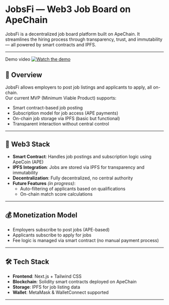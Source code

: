 # JobsFi — Web3 Job Board on ApeChain

JobsFi is a decentralized job board platform built on ApeChain. It streamlines the hiring process through transparency, trust, and immutability — all powered by smart contracts and IPFS.

---
Demo video
[![Watch the demo](https://img.youtube.com/vi/z5Gk_zJVuGQ/0.jpg)](https://youtu.be/z5Gk_zJVuGQ)


## 🚀 Overview

JobsFi allows employers to post job listings and applicants to apply, all on-chain.  
Our current MVP (Minimum Viable Product) supports:

- Smart contract-based job posting
- Subscription model for job access (APE payments)
- On-chain job storage via IPFS (basic but functional)
- Transparent interaction without central control

---

## 🧠 Web3 Stack

- **Smart Contract**: Handles job postings and subscription logic using ApeCoin (APE)
- **IPFS Integration**: Jobs are stored via IPFS for transparency and immutability
- **Decentralization**: Fully decentralized, no central authority
- **Future Features** *(in progress)*:
  - Auto-filtering of applicants based on qualifications
  - On-chain match score calculations

---

## 💰 Monetization Model

- Employers subscribe to post jobs (APE-based)
- Applicants subscribe to apply for jobs
- Fee logic is managed via smart contract (no manual payment process)

---

## 🛠 Tech Stack

- **Frontend**: Next.js + Tailwind CSS
- **Blockchain**: Solidity smart contracts deployed on ApeChain
- **Storage**: IPFS for job listing data
- **Wallet**: MetaMask & WalletConnect supported

---

 
